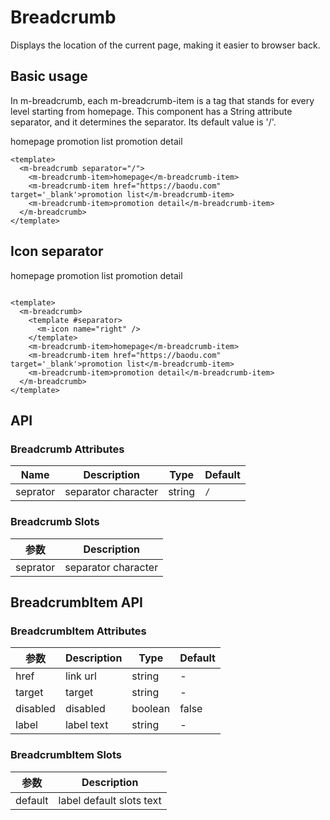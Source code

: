 # Breadcrumb

Displays the location of the current page, making it easier to browser back.

## Basic usage

In m-breadcrumb, each m-breadcrumb-item is a tag that stands for every level starting from homepage. This component has a String attribute separator, and it determines the separator. Its default value is '/'.

  <m-breadcrumb separator="/">
    <m-breadcrumb-item>homepage</m-breadcrumb-item>
    <m-breadcrumb-item href="https://baodu.com" target='_blank'>promotion list</m-breadcrumb-item>
    <m-breadcrumb-item>promotion detail</m-breadcrumb-item>
  </m-breadcrumb>

```vue
<template>
  <m-breadcrumb separator="/">
    <m-breadcrumb-item>homepage</m-breadcrumb-item>
    <m-breadcrumb-item href="https://baodu.com" target='_blank'>promotion list</m-breadcrumb-item>
    <m-breadcrumb-item>promotion detail</m-breadcrumb-item>
  </m-breadcrumb>
</template>
```

## Icon separator

<m-breadcrumb>
  <template #separator>
    <m-icon name="right" />
  </template>
  <m-breadcrumb-item>homepage</m-breadcrumb-item>
  <m-breadcrumb-item href="https://baodu.com" target='_blank'>promotion list</m-breadcrumb-item>
  <m-breadcrumb-item>promotion detail</m-breadcrumb-item>
</m-breadcrumb>

```vue

<template>
  <m-breadcrumb>
    <template #separator> 
      <m-icon name="right" />
    </template>
    <m-breadcrumb-item>homepage</m-breadcrumb-item>
    <m-breadcrumb-item href="https://baodu.com" target='_blank'>promotion list</m-breadcrumb-item>
    <m-breadcrumb-item>promotion detail</m-breadcrumb-item>
  </m-breadcrumb>
</template>

```

## API

### Breadcrumb Attributes

| Name      | Description       | Type  | Default |
| ---------- | ---------------------- | ------ |  ------- |
| seprator | separator character     | string |  `/`      |

### Breadcrumb Slots

| 参数 | Description              |
| ---- | ---------------------- |
| seprator   | separator character |

## BreadcrumbItem API

### BreadcrumbItem Attributes

| 参数       | Description      | Type   | Default |
| ---------- | ----------------- | ----- | ------------- |
| href       | link url                  | string     | -       |
| target     | target             | string     | -       |
| disabled   | disabled                  | boolean     | false   |
| label      | label text                  | string     | -       |

### BreadcrumbItem Slots

| 参数 | Description                   |
| ---- | ---------------------- |
| default   | label default slots text |
